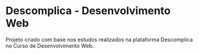 # Descomplica - Desenvolvimento Web

Projeto criado com base nos estudos realizados na plataforma Descomplica no Curso de Desenvolvimento Web. 
